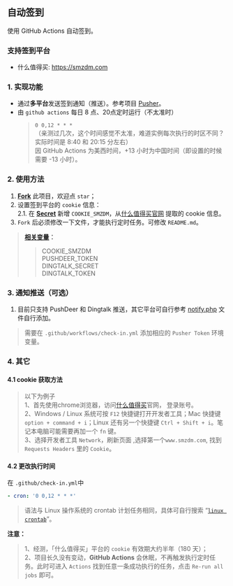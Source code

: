 ## 自动签到
使用 GitHub Actions 自动签到。

### 支持签到平台
- 什么值得买: https://smzdm.com

### 1. 实现功能
+ 通过**多平台**发送签到通知（推送）。参考项目 [Pusher](https://github.com/jetsung/pusher)。
+ 由 `github actions` 每日 8 点、20点定时运行（不太准时）
  > `0 0,12 * * *`    
  > （亲测过几次，这个时间感觉不太准，难道实例每次执行的时区不同？实际时间是 8:40 和 20:15 分左右）      
  > 因 GitHub Actions 为美西时间，+13 小时为中国时间（即设置的时候需要 -13 小时）。

### 2. 使用方法
1. **[Fork](fork)** 此项目，欢迎点 `star`；
2. 设置签到平台的 `cookie` 信息：    
    2.1. 在 **[Secret](settings/secrets/actions)** 新增 `COOKIE_SMZDM`，从[什么值得买官网](https://www.smzdm.com/) 提取的 cookie 信息。   
3. `Fork` 后必须修改一下文件，才能执行定时任务。可修改 `README.md`。

> **[相关变量](.github/workflows/check-in.yml)：**   
>> COOKIE_SMZDM   
>> PUSHDEER_TOKEN   
>> DINGTALK_SECRET   
>> DINGTALK_TOKEN   

### 3. 通知推送（可选）
1. 目前只支持 PushDeer 和 Dingtalk 推送，其它平台可自行参考 [notify.php](notify.php) 文件自行添加。
> 需要在 `.github/workflows/check-in.yml` 添加相应的 `Pusher Token` 环境变量。

### 4. 其它
#### 4.1 cookie 获取方法
> 以下为例子   
1、首先使用chrome浏览器，访问[什么值得买](https://www.smzdm.com/)官网， 登录账号。   
2、Windows / Linux 系统可按 `F12` 快捷键打开开发者工具；Mac 快捷键 `option + command + i`；Linux 还有另一个快捷键 `Ctrl + Shift + i`。笔记本电脑可能需要再加一个 `fn` 键。   
3、选择开发者工具 `Network`，刷新页面 ,选择第一个`www.smzdm.com`, 找到 `Requests Headers` 里的 `Cookie`。

#### 4.2 更改执行时间
在 `.github/check-in.yml`中
```yml
- cron: '0 0,12 * * *'
```

> 语法与 Linux 操作系统的 crontab 计划任务相同，具体可自行搜索 “[`linux crontab`](https://www.man7.org/linux/man-pages/man5/crontab.5.html)”。

**注意：**   
> 1、经测，「什么值得买」平台的 `cookie` 有效期大约半年（180 天）；   
  2、项目长久没有变动，**GitHub Actions** 会休眠，不再触发执行定时任务。此时可进入 `Actions` 找到任意一条成功执行的任务，点击 `Re-run all jobs` 即可。
  